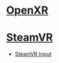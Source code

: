 # [OpenXR](#tab/openxr)


# [SteamVR](#tab/steamvr)

* [SteamVR Input](https://docs.unrealengine.com/Platforms/VR/SteamVR/HowTo/SteamVRInput/index.html)


